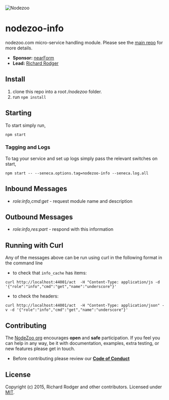 ![Nodezoo][Logo]

# nodezoo-info
nodezoo.com micro-service handling module. Please see the [main repo][] for more details.

- __Sponsor:__ [nearForm][]
- __Lead:__ [Richard Rodger][Lead]

## Install

1. clone this repo into a root _/nodezoo_ folder.
2. run `npm install`

## Starting
To start simply run,

```
npm start
```

### Tagging and Logs
To tag your service and set up logs simply pass the relevant switches on start,

```
npm start -- --seneca.options.tag=nodezoo-info --seneca.log.all
```
## Inbound Messages
* _role:info,cmd:get_ - request module name and description

## Outbound Messages
* _role:info,res:part_ - respond with this information

## Running with Curl

Any of the messages above can be run using curl in the following format in the command line

* to check that `info_cache` has items:
```
curl http://localhost:44001/act  -H "Content-Type: application/js -d '{"role":"info","cmd":"get","name":"underscore"}'
```
* to check the headers:
```
curl http://localhost:44001/act  -H "Content-Type: application/json" -v -d '{"role":"info","cmd":"get","name":"underscore"}'
```

## Contributing
The [NodeZoo org][] encourages __open__ and __safe__ participation. If you feel you can help in any way, be it with documentation, examples, extra testing, or new features please get in touch.

- Before contributing please review our __[Code of Conduct][CoC]__

## License
Copyright (c) 2015, Richard Rodger and other contributors.
Licensed under [MIT][].

[main repo]: https://github.com/rjrodger/nodezoo
[MIT]: ./LICENSE
[CoC]: ./CoC.md
[Lead]: https://github.com/rjrodger
[nearForm]: http://www.nearform.com/
[NodeZoo]: http://www.nodezoo.com/
[NodeZoo org]: https://github.com/nodezoo
[Logo]: https://raw.githubusercontent.com/rjrodger/nodezoo-web/to-redux/client/assets/img/logo-nodezoo.png
